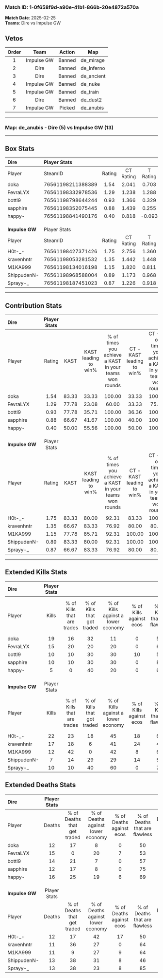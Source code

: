 ### Match ID: 1-0f658f9d-a90e-41b1-866b-20e4872a570a  
**Match Date**: 2025-02-25  
**Teams**: Dire vs Impulse GW  

## Vetos  

| Order | Team | Action | Map |
| :---: | :--: | :----: | --- |
| 1 | Impulse GW | Banned | de_mirage |
| 2 | Dire | Banned | de_inferno |
| 3 | Dire | Banned | de_ancient |
| 4 | Impulse GW | Banned | de_nuke |
| 5 | Impulse GW | Banned | de_train |
| 6 | Dire | Banned | de_dust2 |
| 7 | Impulse GW | Picked | de_anubis |

---  

### **Map**: de_anubis - Dire (5) vs Impulse GW (13)  
---  

## Box Stats  

| **Dire**       | Player Stats      |        |           |          |       |       |       |         |        |      |     |
| :- | :- | :-: | :-: | :-: | :-: | :-: | :-: | :-: | :-: | :-: | :-: |
| Player         | SteamID           | Rating | CT Rating | T Rating | KAST  |  ADR  | Kills | Assists | Deaths | K/D  | HS% |
| doka           | 76561198211388389 |  1.54  |   2.041   |  0.703   | 83.33 | 93.2  |  19   |    2    |   12   | 1.58 | 52  |
| FevraLYX       | 76561198332978536 |  1.29  |   1.238   |  1.288   | 77.78 | 112.7 |  15   |    5    |   15   | 1.00 | 60  |
| bottl9         | 76561198798644244 |  0.93  |   1.366   |  0.329   | 77.78 | 64.1  |  10   |    5    |   14   | 0.71 | 60  |
| sapphire       | 76561198352075445 |  0.88  |   1.439   |  0.255   | 66.67 | 55.7  |  10   |    6    |   12   | 0.83 | 10  |
| happy-         | 76561198841490176 |  0.40  |   0.818   |  -0.093  | 50.00 | 56.7  |   5   |    4    |   16   | 0.31 | 80  |
|                |                   |        |           |          |       |       |       |         |        |      |     |
|                |                   |        |           |          |       |       |       |         |        |      |     |
|                |                   |        |           |          |       |       |       |         |        |      |     |
| **Impulse GW** | Player Stats      |        |           |          |       |       |       |         |        |      |     |
| Player         | SteamID           | Rating | CT Rating | T Rating | KAST  |  ADR  | Kills | Assists | Deaths | K/D  | HS% |
| H0t-_-         | 76561198427371426 |  1.75  |   2.756   |  1.360   | 83.33 | 108.4 |  22   |    6    |   12   | 1.83 | 31  |
| kravenhntr     | 76561198053281532 |  1.35  |   1.442   |  1.448   | 66.67 | 93.6  |  17   |    3    |   11   | 1.55 | 52  |
| M1KA999        | 76561198134016198 |  1.15  |   1.820   |  0.811   | 77.78 | 74.6  |  12   |    5    |   11   | 1.09 | 33  |
| ShippudenN-    | 76561198968588004 |  0.89  |   1.173   |  0.968   | 83.33 | 68.1  |   7   |    9    |   13   | 0.54 | 71  |
| Sprayy-_       | 76561198187451023 |  0.87  |   1.226   |  0.918   | 66.67 | 64.1  |  10   |    3    |   13   | 0.77 | 50  |
---  

## Contribution Stats  

| **Dire**       | Player Stats |       |                      |                                                        |                           |                                                             |                          |                                                            |
| :- | :-: | :-: | :-: | :-: | :-: | :-: | :-: | :-: |
| Player         |    Rating    | KAST  | KAST leading to win% | % of times you achieve a KAST in your teams won rounds | CT - KAST leading to win% | CT - % of times you achieve a KAST in your teams won rounds | T - KAST leading to win% | T - % of times you achieve a KAST in your teams won rounds |
| doka           |     1.54     | 83.33 |        33.33         |                         100.00                         |           33.33           |                           100.00                            |          33.33           |                           100.00                           |
| FevraLYX       |     1.29     | 77.78 |        23.08         |                         60.00                          |           33.33           |                            75.00                            |           0.00           |                            0.00                            |
| bottl9         |     0.93     | 77.78 |        35.71         |                         100.00                         |           36.36           |                           100.00                            |          33.33           |                           100.00                           |
| sapphire       |     0.88     | 66.67 |        41.67         |                         100.00                         |           40.00           |                           100.00                            |          50.00           |                           100.00                           |
| happy-         |     0.40     | 50.00 |        55.56         |                         100.00                         |           50.00           |                           100.00                            |          100.00          |                           100.00                           |
|                |              |       |                      |                                                        |                           |                                                             |                          |                                                            |
|                |              |       |                      |                                                        |                           |                                                             |                          |                                                            |
|                |              |       |                      |                                                        |                           |                                                             |                          |                                                            |
| **Impulse GW** | Player Stats |       |                      |                                                        |                           |                                                             |                          |                                                            |
| Player         |    Rating    | KAST  | KAST leading to win% | % of times you achieve a KAST in your teams won rounds | CT - KAST leading to win% | CT - % of times you achieve a KAST in your teams won rounds | T - KAST leading to win% | T - % of times you achieve a KAST in your teams won rounds |
| H0t-_-         |     1.75     | 83.33 |        80.00         |                         92.31                          |           83.33           |                           100.00                            |          77.78           |                           87.50                            |
| kravenhntr     |     1.35     | 66.67 |        83.33         |                         76.92                          |           80.00           |                            80.00                            |          85.71           |                           75.00                            |
| M1KA999        |     1.15     | 77.78 |        85.71         |                         92.31                          |          100.00           |                           100.00                            |          77.78           |                           87.50                            |
| ShippudenN-    |     0.89     | 83.33 |        80.00         |                         92.31                          |          100.00           |                           100.00                            |          70.00           |                           87.50                            |
| Sprayy-_       |     0.87     | 66.67 |        83.33         |                         76.92                          |           80.00           |                            80.00                            |          85.71           |                           75.00                            |
---  

## Extended Kills Stats  

| **Dire**       | Player Stats |                            |                            |                                    |                         |                              |                                 |                                       |                    |           |
| :- | :-: | :-: | :-: | :-: | :-: | :-: | :-: | :-: | :-: | :-: |
| Player         |    Kills     | % of Kills that are trades | % of Kills that got traded | % of Kills against a lower economy | % of Kills against ecos | % of Kills that are flawless | % of Kills that are close duels | % of Kills that are assisted by flash | Pistol Round Kills | AWP Kills |
| doka           |      19      |             16             |             32             |                 11                 |            0            |              53              |               11                |                   5                   |         2          |     0     |
| FevraLYX       |      15      |             20             |             20             |                 20                 |            0            |              67              |                7                |                   7                   |         3          |     0     |
| bottl9         |      10      |             10             |             30             |                 30                 |           10            |              50              |               20                |                  10                   |         1          |     0     |
| sapphire       |      10      |             10             |             30             |                 30                 |            0            |              80              |               10                |                   0                   |         1          |     9     |
| happy-         |      5       |             0              |             40             |                 20                 |            0            |              60              |                0                |                   0                   |         2          |     0     |
|                |              |                            |                            |                                    |                         |                              |                                 |                                       |                    |           |
|                |              |                            |                            |                                    |                         |                              |                                 |                                       |                    |           |
|                |              |                            |                            |                                    |                         |                              |                                 |                                       |                    |           |
| **Impulse GW** | Player Stats |                            |                            |                                    |                         |                              |                                 |                                       |                    |           |
| Player         |    Kills     | % of Kills that are trades | % of Kills that got traded | % of Kills against a lower economy | % of Kills against ecos | % of Kills that are flawless | % of Kills that are close duels | % of Kills that are assisted by flash | Pistol Round Kills | AWP Kills |
| H0t-_-         |      22      |             23             |             18             |                 45                 |           18            |              68              |                5                |                   0                   |         1          |     5     |
| kravenhntr     |      17      |             18             |             6              |                 41                 |           24            |              41              |                0                |                   6                   |         1          |     0     |
| M1KA999        |      12      |             42             |             0              |                 42                 |            8            |              67              |                8                |                   0                   |         2          |     1     |
| ShippudenN-    |      7       |             14             |             29             |                 29                 |           14            |              57              |               14                |                  14                   |         1          |     0     |
| Sprayy-_       |      10      |             10             |             40             |                 60                 |            0            |              70              |               10                |                   0                   |         1          |     1     |
## Extended Deaths Stats  

| **Dire**       | Player Stats |                             |                                   |                          |                               |                            |                           |               |
| :- | :-: | :-: | :-: | :-: | :-: | :-: | :-: | :-: |
| Player         |    Deaths    | % of Deaths that get traded | % of Deaths against lower economy | % of Deaths against ecos | % of Deaths that are flawless | % of Deaths that are close | % of Deaths while blinded | Deaths to AWP |
| doka           |      12      |             17              |                 8                 |            0             |              50               |             8              |             0             |       0       |
| FevraLYX       |      15      |              0              |                20                 |            7             |              53               |             0              |             7             |       3       |
| bottl9         |      14      |             21              |                 7                 |            0             |              57               |             7              |             0             |       1       |
| sapphire       |      12      |             17              |                 8                 |            0             |              75               |             0              |             0             |       1       |
| happy-         |      16      |             25              |                19                 |            6             |              69               |             13             |             6             |       2       |
|                |              |                             |                                   |                          |                               |                            |                           |               |
|                |              |                             |                                   |                          |                               |                            |                           |               |
|                |              |                             |                                   |                          |                               |                            |                           |               |
| **Impulse GW** | Player Stats |                             |                                   |                          |                               |                            |                           |               |
| Player         |    Deaths    | % of Deaths that get traded | % of Deaths against lower economy | % of Deaths against ecos | % of Deaths that are flawless | % of Deaths that are close | % of Deaths while blinded | Deaths to AWP |
| H0t-_-         |      12      |             17              |                42                 |            17            |              50               |             17             |             8             |       1       |
| kravenhntr     |      11      |             36              |                27                 |            0             |              64               |             9              |             0             |       2       |
| M1KA999        |      11      |              9              |                27                 |            9             |              64               |             18             |             9             |       2       |
| ShippudenN-    |      13      |             38              |                31                 |            8             |              46               |             8              |             0             |       2       |
| Sprayy-_       |      13      |             38              |                23                 |            8             |              85               |             0              |             8             |       2       |
